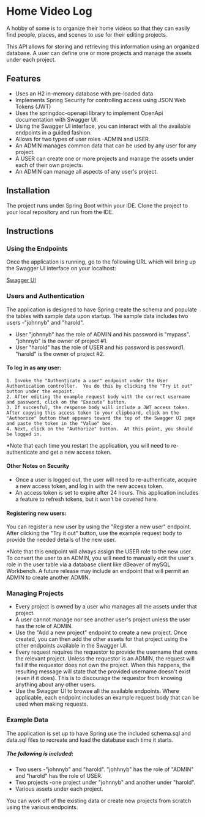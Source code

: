
# Home Video Log

A hobby of some is to organize their home videos so that they can easily find people, places, and scenes to use for their editing projects.

This API allows for storing and retrieving this information using an organized database. A user can define one or more projects and manage the assets under each project.




## Features

- Uses an H2 in-memory database with pre-loaded data
- Implements Spring Security for controlling access using JSON Web Tokens (JWT)
- Uses the springdoc-openapi library to implement OpenApi documentation with Swagger UI.
- Using the Swagger UI interface, you can interact with all the available endpoints in a guided fashion.
- Allows for two types of user roles -ADMIN and USER.  
- An ADMIN manages common data that can be used by any user for any project.
- A USER can create one or more projects and manage the assets under each of their own projects.
- An ADMIN can manage all aspects of any user's project.


## Installation

The project runs under Spring Boot within your IDE.  Clone the project to your local repository and run from the IDE.
    
## Instructions

### Using the Endpoints
Once the application is running, go to the following URL which will bring up the Swagger UI interface on your localhost:

[Swagger UI](localhost:8080/swagger-ui/index.html#/)

### Users and Authentication
The application is designed to have Spring create the schema and populate the tables with sample data upon startup. The sample data includes two users -"johnnyb" and "harold".

- User "johnnyb" has the role of ADMIN and his password is "mypass".  "johnnyb" is the owner of project #1.
- User "harold" has the role of USER and his password is password1.  "harold" is the owner of project #2.

#### To log in as any user:
    1. Invoke the "Authenticate a user" endpoint under the User Authentication controller.  You do this by clicking the "Try it out" button under the enpoint.
    2. After editing the example request body with the correct username and password, click on the "Execute" button.
    3. If succesful, the response body will include a JWT access token. After copying this access token to your clipboard, click on the "Authorize" button that appears toward the top of the Swagger UI page and paste the token in the "Value" box.
    4. Next, click on the "Authorize" button.  At this point, you should be logged in.
*Note that each time you restart the application, you will need to re-authenticate and get a new access token.

#### Other Notes on Security
- Once a user is logged out, the user will need to re-authenticate, acquire a new access token, and log in with the new access token.
- An access token is set to expire after 24 hours. This application includes a feature to refresh tokens, but it won't be covered here.

#### Registering new users:
You can register a new user by using the "Register a new user" endpoint. After clicking the "Try it out" button, use the example request body to provide the needed details of the new user.

*Note that this endpoint will always assign the USER role to the new user. To convert the user to an ADMIN, you will need to manually edit the user's role in the user table via a database client like dBeaver of mySQL Workbench. A future release may include an endpoint that will permit an ADMIN to create another ADMIN.

### Managing Projects
- Every project is owned by a user who manages all the assets under that project.
- A user cannot manage nor see another user's project unless the user has the role of ADMIN.
- Use the "Add a new project" endpoint to create a new project.  Once created, you can then add the other assets for that project using the other endpoints available in the Swagger UI.
- Every request requires the requestor to provide the username that owns the relevant project. Unless the requestor is an ADMIN, the request will fail if the requestor does not own the project. When this happens, the resulting message will state that the provided username doesn't exist (even if it does). This is to discourage the requestor from knowing anything about any other users.
- Use the Swagger UI to browse all the available endpoints. Where applicable, each endpoint includes an example request body that can be used when making requests.

### Example Data
The application is set up to have Spring use the included schema.sql and data.sql files to recreate and load the database each time it starts.

##### The following is included:
- Two users -"johnnyb" and "harold".  "johhnyb" has the role of "ADMIN" and "harold" has the role of USER.
- Two projects -one project under "johnnyb" and another under "harold".
- Various assets under each project.

You can work off of the existing data or create new projects from scratch using the various endpoints.


